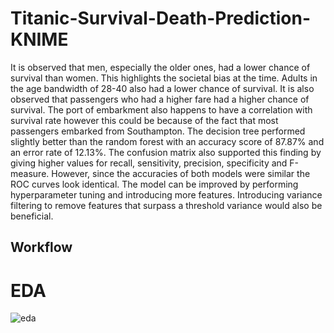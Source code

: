 # Titanic-Survival-Death-Prediction-KNIME

It is observed that men, especially the older ones, had a lower chance of survival than women. This highlights the societal bias at the time. Adults in the age bandwidth of 28-40 also had a lower chance of survival. It is also observed that passengers who had a higher fare had a higher chance of survival. The port of embarkment also happens to have a correlation with survival rate however this could be because of the fact that most passengers embarked from Southampton. The decision tree performed slightly better than the random forest with an accuracy score of 87.87% and an error rate of 12.13%. The confusion matrix also supported this finding by giving higher values for recall, sensitivity, precision, specificity and F-measure. However, since the accuracies of both models were similar the ROC curves look identical. The model can be improved by performing hyperparameter tuning and introducing more features. Introducing variance filtering to remove features that surpass a threshold variance would also be beneficial. 

## Workflow

# EDA
![eda](https://github.com/Hinal-Srivastava/Titanic-Survival-Death-Prediction-KNIME/assets/28009493/00ad207b-b835-4e88-bdc8-893c8f4cac2f)
